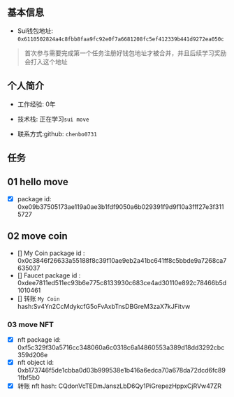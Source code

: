 ## 基本信息

- Sui钱包地址: `0x6110502824a4c8fbb8faa9fc92e0f7a6681208fc5ef412339b441d9272ea050c`

> 首次参与需要完成第一个任务注册好钱包地址才被合并，并且后续学习奖励会打入这个地址


## 个人简介

- 工作经验: 0年

- 技术栈: 正在学习`sui move` 

- 联系方式:github: `chenbo0731`

## 任务

##   01 hello move  

- [x] package id: 0xe09b37505173ae119a0ae3b1fdf9050a6b029391f9d9f10a3fff27e3f3115727

##   02 move coin
- [] My Coin package id : 0x0c3846f26633a55188f8c39f10ae9eb2a41bc641ff8c5bbde9a7268ca7635037 
- [] Faucet package id : 0xdee7811ed511ec93b6e775c8133930c683ce4ad30110e892c78466b5d1010461   
- [] 转账 `My Coin` hash:Sv4Yn2CcMdykcfG5oFvAxbTnsDBGreM3zaX7kJFitvw

### 03 move NFT

- [x] nft package id: 0xf5c329f30a5716cc348060a6c0318c6a14860553a389d18dd3292cbc359d206e
- [x] nft object id: 0xb173746f5de1cbba0d03b999538e1b416a6edca70a678da72dcd6fc891fbf5b0
- [x] 转账 nft hash: CQdonVcTEDmJanszLbD6Qy1PiGrepezHppxCjRVw47ZR
